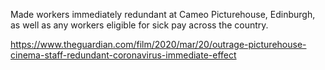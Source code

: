 Made workers immediately redundant at Cameo Picturehouse, Edinburgh, as well as any workers eligible for sick pay across the country.

https://www.theguardian.com/film/2020/mar/20/outrage-picturehouse-cinema-staff-redundant-coronavirus-immediate-effect